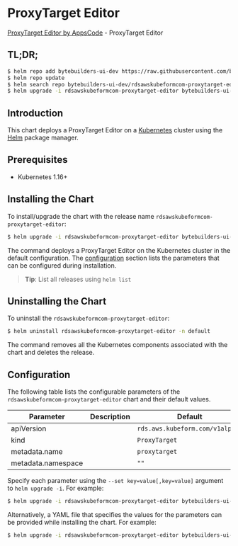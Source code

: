 # ProxyTarget Editor

[ProxyTarget Editor by AppsCode](https://byte.builders) - ProxyTarget Editor

## TL;DR;

```bash
$ helm repo add bytebuilders-ui-dev https://raw.githubusercontent.com/bytebuilders/ui-wizards/
$ helm repo update
$ helm search repo bytebuilders-ui-dev/rdsawskubeformcom-proxytarget-editor --version=v0.4.17
$ helm upgrade -i rdsawskubeformcom-proxytarget-editor bytebuilders-ui-dev/rdsawskubeformcom-proxytarget-editor -n default --create-namespace --version=v0.4.17
```

## Introduction

This chart deploys a ProxyTarget Editor on a [Kubernetes](http://kubernetes.io) cluster using the [Helm](https://helm.sh) package manager.

## Prerequisites

- Kubernetes 1.16+

## Installing the Chart

To install/upgrade the chart with the release name `rdsawskubeformcom-proxytarget-editor`:

```bash
$ helm upgrade -i rdsawskubeformcom-proxytarget-editor bytebuilders-ui-dev/rdsawskubeformcom-proxytarget-editor -n default --create-namespace --version=v0.4.17
```

The command deploys a ProxyTarget Editor on the Kubernetes cluster in the default configuration. The [configuration](#configuration) section lists the parameters that can be configured during installation.

> **Tip**: List all releases using `helm list`

## Uninstalling the Chart

To uninstall the `rdsawskubeformcom-proxytarget-editor`:

```bash
$ helm uninstall rdsawskubeformcom-proxytarget-editor -n default
```

The command removes all the Kubernetes components associated with the chart and deletes the release.

## Configuration

The following table lists the configurable parameters of the `rdsawskubeformcom-proxytarget-editor` chart and their default values.

|     Parameter      | Description |                  Default                   |
|--------------------|-------------|--------------------------------------------|
| apiVersion         |             | <code>rds.aws.kubeform.com/v1alpha1</code> |
| kind               |             | <code>ProxyTarget</code>                   |
| metadata.name      |             | <code>proxytarget</code>                   |
| metadata.namespace |             | <code>""</code>                            |


Specify each parameter using the `--set key=value[,key=value]` argument to `helm upgrade -i`. For example:

```bash
$ helm upgrade -i rdsawskubeformcom-proxytarget-editor bytebuilders-ui-dev/rdsawskubeformcom-proxytarget-editor -n default --create-namespace --version=v0.4.17 --set apiVersion=rds.aws.kubeform.com/v1alpha1
```

Alternatively, a YAML file that specifies the values for the parameters can be provided while
installing the chart. For example:

```bash
$ helm upgrade -i rdsawskubeformcom-proxytarget-editor bytebuilders-ui-dev/rdsawskubeformcom-proxytarget-editor -n default --create-namespace --version=v0.4.17 --values values.yaml
```
